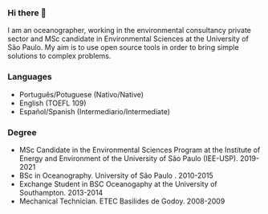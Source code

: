 ### Hi there 👋

I am an oceanographer, working in the environmental consultancy private sector and MSc candidate in Environmental Sciences at the University of São Paulo. My aim is to use open source tools in order to bring simple solutions to complex problems.

### Languages

- Português/Potuguese (Nativo/Native)
- English (TOEFL 109)
- Español/Spanish (Intermediario/Intermediate)

### Degree

- MSc Candidate in the Environmental Sciences Program at the Institute of Energy and Environment of the University of São Paulo (IEE-USP). 2019-2021
- BSc in Oceanography. University of São Paulo . 2010-2015
- Exchange Student in BSC Oceanogaphy at the University of Southampton. 2013-2014
- Mechanical Technician. ETEC Basilides de Godoy. 2008-2009
